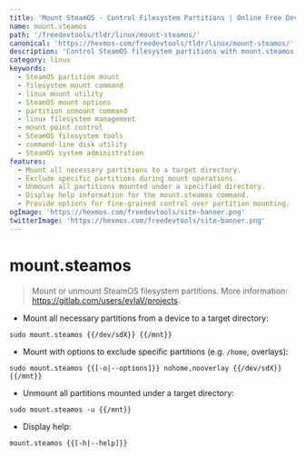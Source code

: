 ```yaml
---
title: 'Mount SteamOS - Control Filesystem Partitions | Online Free DevTools by Hexmos'
name: mount.steamos
path: '/freedevtools/tldr/linux/mount-steamos/'
canonical: 'https://hexmos-com/freedevtools/tldr/linux/mount-steamos/'
description: 'Control SteamOS filesystem partitions with mount.steamos. Mount and unmount partitions, exclude specific partitions, and display help information. Free online tool, no registration required.'
category: linux
keywords:
  - SteamOS partition mount
  - filesystem mount command
  - linux mount utility
  - SteamOS mount options
  - partition unmount command
  - linux filesystem management
  - mount point control
  - SteamOS filesystem tools
  - command-line disk utility
  - SteamOS system administration
features:
  - Mount all necessary partitions to a target directory.
  - Exclude specific partitions during mount operations.
  - Unmount all partitions mounted under a specified directory.
  - Display help information for the mount.steamos command.
  - Provide options for fine-grained control over partition mounting.
ogImage: 'https://hexmos.com/freedevtools/site-banner.png'
twitterImage: 'https://hexmos.com/freedevtools/site-banner.png'
---
```


# mount.steamos

> Mount or unmount SteamOS filesystem partitions.
> More information: <https://gitlab.com/users/evlaV/projects>.

- Mount all necessary partitions from a device to a target directory:

`sudo mount.steamos {{/dev/sdX}} {{/mnt}}`

- Mount with options to exclude specific partitions (e.g. `/home`, overlays):

`sudo mount.steamos {{[-o|--options]}} nohome,nooverlay {{/dev/sdX}} {{/mnt}}`

- Unmount all partitions mounted under a target directory:

`sudo mount.steamos -u {{/mnt}}`

- Display help:

`mount.steamos {{[-h|--help]}}`
